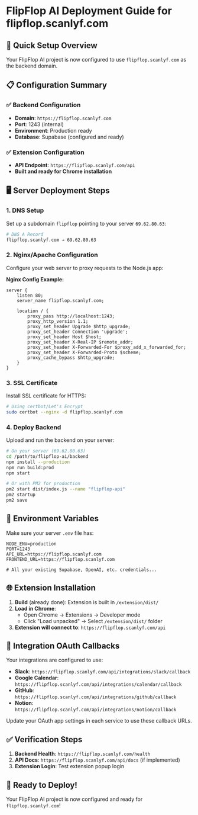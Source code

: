 # FlipFlop AI Deployment Guide for flipflop.scanlyf.com

## 🚀 Quick Setup Overview

Your FlipFlop AI project is now configured to use `flipflop.scanlyf.com` as the backend domain.

## 📋 Configuration Summary

### ✅ **Backend Configuration**
- **Domain**: `https://flipflop.scanlyf.com`
- **Port**: 1243 (internal)
- **Environment**: Production ready
- **Database**: Supabase (configured and ready)

### ✅ **Extension Configuration**  
- **API Endpoint**: `https://flipflop.scanlyf.com/api`
- **Built and ready for Chrome installation**

## 🖥️ Server Deployment Steps

### 1. **DNS Setup**
Set up a subdomain `flipflop` pointing to your server `69.62.80.63`:
```bash
# DNS A Record
flipflop.scanlyf.com → 69.62.80.63
```

### 2. **Nginx/Apache Configuration**
Configure your web server to proxy requests to the Node.js app:

**Nginx Config Example:**
```nginx
server {
    listen 80;
    server_name flipflop.scanlyf.com;
    
    location / {
        proxy_pass http://localhost:1243;
        proxy_http_version 1.1;
        proxy_set_header Upgrade $http_upgrade;
        proxy_set_header Connection 'upgrade';
        proxy_set_header Host $host;
        proxy_set_header X-Real-IP $remote_addr;
        proxy_set_header X-Forwarded-For $proxy_add_x_forwarded_for;
        proxy_set_header X-Forwarded-Proto $scheme;
        proxy_cache_bypass $http_upgrade;
    }
}
```

### 3. **SSL Certificate**
Install SSL certificate for HTTPS:
```bash
# Using certbot/Let's Encrypt
sudo certbot --nginx -d flipflop.scanlyf.com
```

### 4. **Deploy Backend**
Upload and run the backend on your server:
```bash
# On your server (69.62.80.63)
cd /path/to/flipflop-ai/backend
npm install --production
npm run build:prod
npm start

# Or with PM2 for production
pm2 start dist/index.js --name "flipflop-api"
pm2 startup
pm2 save
```

## 🔧 **Environment Variables**
Make sure your server `.env` file has:
```env
NODE_ENV=production
PORT=1243
API_URL=https://flipflop.scanlyf.com
FRONTEND_URL=https://flipflop.scanlyf.com

# All your existing Supabase, OpenAI, etc. credentials...
```

## 🌐 **Extension Installation**
1. **Build** (already done): Extension is built in `/extension/dist/`
2. **Load in Chrome**:
   - Open Chrome → Extensions → Developer mode
   - Click "Load unpacked" → Select `/extension/dist/` folder
3. **Extension will connect to**: `https://flipflop.scanlyf.com/api`

## 🔗 **Integration OAuth Callbacks**
Your integrations are configured to use:
- **Slack**: `https://flipflop.scanlyf.com/api/integrations/slack/callback`
- **Google Calendar**: `https://flipflop.scanlyf.com/api/integrations/calendar/callback`
- **GitHub**: `https://flipflop.scanlyf.com/api/integrations/github/callback`
- **Notion**: `https://flipflop.scanlyf.com/api/integrations/notion/callback`

Update your OAuth app settings in each service to use these callback URLs.

## ✅ **Verification Steps**
1. **Backend Health**: `https://flipflop.scanlyf.com/health`
2. **API Docs**: `https://flipflop.scanlyf.com/api/docs` (if implemented)
3. **Extension Login**: Test extension popup login

## 🚀 **Ready to Deploy!**
Your FlipFlop AI project is now configured and ready for `flipflop.scanlyf.com`!